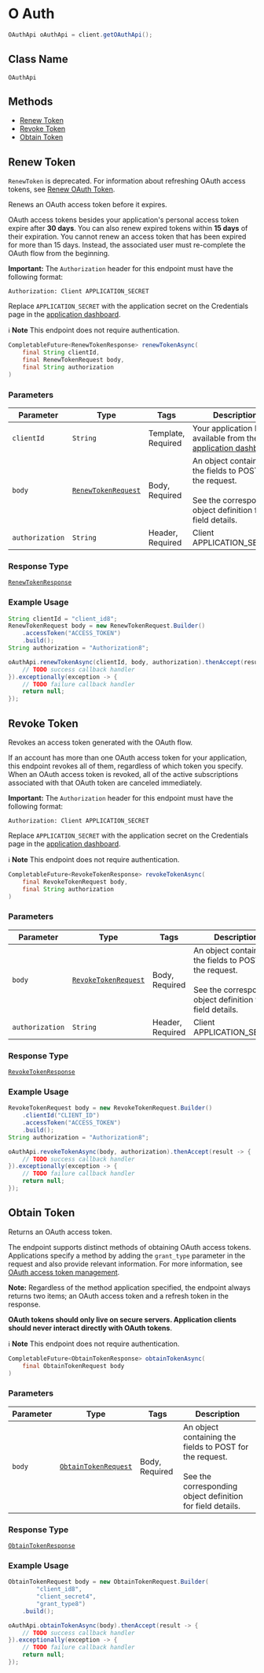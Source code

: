 # O Auth

```java
OAuthApi oAuthApi = client.getOAuthApi();
```

## Class Name

`OAuthApi`

## Methods

* [Renew Token](/doc/o-auth.md#renew-token)
* [Revoke Token](/doc/o-auth.md#revoke-token)
* [Obtain Token](/doc/o-auth.md#obtain-token)

## Renew Token

`RenewToken` is deprecated. For information about refreshing OAuth access tokens, see
[Renew OAuth Token](https://developer.squareup.com/docs/oauth-api/cookbook/renew-oauth-tokens).


Renews an OAuth access token before it expires.

OAuth access tokens besides your application's personal access token expire after __30 days__.
You can also renew expired tokens within __15 days__ of their expiration.
You cannot renew an access token that has been expired for more than 15 days.
Instead, the associated user must re-complete the OAuth flow from the beginning.

__Important:__ The `Authorization` header for this endpoint must have the
following format:

```
Authorization: Client APPLICATION_SECRET
```

Replace `APPLICATION_SECRET` with the application secret on the Credentials
page in the [application dashboard](https://connect.squareup.com/apps).

:information_source: **Note** This endpoint does not require authentication.

```java
CompletableFuture<RenewTokenResponse> renewTokenAsync(
    final String clientId,
    final RenewTokenRequest body,
    final String authorization
)
```

### Parameters

| Parameter | Type | Tags | Description |
|  --- | --- | --- | --- |
| `clientId` | `String` | Template, Required | Your application ID, available from the [application dashboard](https://connect.squareup.com/apps). |
| `body` | [`RenewTokenRequest`](/doc/models/renew-token-request.md) | Body, Required | An object containing the fields to POST for the request.<br><br>See the corresponding object definition for field details. |
| `authorization` | `String` | Header, Required | Client APPLICATION_SECRET |

### Response Type

[`RenewTokenResponse`](/doc/models/renew-token-response.md)

### Example Usage

```java
String clientId = "client_id8";
RenewTokenRequest body = new RenewTokenRequest.Builder()
    .accessToken("ACCESS_TOKEN")
    .build();
String authorization = "Authorization8";

oAuthApi.renewTokenAsync(clientId, body, authorization).thenAccept(result -> {
    // TODO success callback handler
}).exceptionally(exception -> {
    // TODO failure callback handler
    return null;
});
```

## Revoke Token

Revokes an access token generated with the OAuth flow.

If an account has more than one OAuth access token for your application, this
endpoint revokes all of them, regardless of which token you specify. When an
OAuth access token is revoked, all of the active subscriptions associated
with that OAuth token are canceled immediately.

__Important:__ The `Authorization` header for this endpoint must have the
following format:

```
Authorization: Client APPLICATION_SECRET
```

Replace `APPLICATION_SECRET` with the application secret on the Credentials
page in the [application dashboard](https://connect.squareup.com/apps).

:information_source: **Note** This endpoint does not require authentication.

```java
CompletableFuture<RevokeTokenResponse> revokeTokenAsync(
    final RevokeTokenRequest body,
    final String authorization
)
```

### Parameters

| Parameter | Type | Tags | Description |
|  --- | --- | --- | --- |
| `body` | [`RevokeTokenRequest`](/doc/models/revoke-token-request.md) | Body, Required | An object containing the fields to POST for the request.<br><br>See the corresponding object definition for field details. |
| `authorization` | `String` | Header, Required | Client APPLICATION_SECRET |

### Response Type

[`RevokeTokenResponse`](/doc/models/revoke-token-response.md)

### Example Usage

```java
RevokeTokenRequest body = new RevokeTokenRequest.Builder()
    .clientId("CLIENT_ID")
    .accessToken("ACCESS_TOKEN")
    .build();
String authorization = "Authorization8";

oAuthApi.revokeTokenAsync(body, authorization).thenAccept(result -> {
    // TODO success callback handler
}).exceptionally(exception -> {
    // TODO failure callback handler
    return null;
});
```

## Obtain Token

Returns an OAuth access token.

The endpoint supports distinct methods of obtaining OAuth access tokens.
Applications specify a method by adding the `grant_type` parameter
in the request and also provide relevant information.
For more information, see [OAuth access token management](https://developer.squareup.com/docs/authz/oauth/how-it-works#oauth-access-token-management).

__Note:__ Regardless of the method application specified,
the endpoint always returns two items; an OAuth access token and
a refresh token in the response.

__OAuth tokens should only live on secure servers. Application clients
should never interact directly with OAuth tokens__.

:information_source: **Note** This endpoint does not require authentication.

```java
CompletableFuture<ObtainTokenResponse> obtainTokenAsync(
    final ObtainTokenRequest body
)
```

### Parameters

| Parameter | Type | Tags | Description |
|  --- | --- | --- | --- |
| `body` | [`ObtainTokenRequest`](/doc/models/obtain-token-request.md) | Body, Required | An object containing the fields to POST for the request.<br><br>See the corresponding object definition for field details. |

### Response Type

[`ObtainTokenResponse`](/doc/models/obtain-token-response.md)

### Example Usage

```java
ObtainTokenRequest body = new ObtainTokenRequest.Builder(
        "client_id8",
        "client_secret4",
        "grant_type8")
    .build();

oAuthApi.obtainTokenAsync(body).thenAccept(result -> {
    // TODO success callback handler
}).exceptionally(exception -> {
    // TODO failure callback handler
    return null;
});
```

